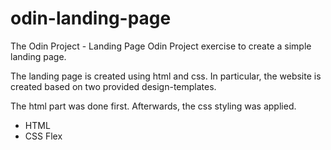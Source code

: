 # odin-landing-page
The Odin Project - Landing Page
Odin Project exercise to create a simple landing page.

The landing page is created using html and css. In particular, the website is created based on two provided design-templates.

The html part was done first. Afterwards, the css styling was applied.

- HTML
- CSS Flex
